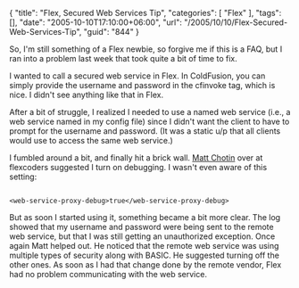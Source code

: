 {
	"title": "Flex, Secured Web Services Tip",
	"categories": [
		"Flex"
	],
	"tags": [],
	"date": "2005-10-10T17:10:00+06:00",
	"url": "/2005/10/10/Flex-Secured-Web-Services-Tip",
	"guid": "844"
}

So, I'm still something of a Flex newbie, so forgive me if this is a FAQ, but I ran into a problem last week that took quite a bit of time to fix. 

I wanted to call a secured web service in Flex. In ColdFusion, you can simply provide the username and password in the cfinvoke tag, which is nice. I didn't see anything like that in Flex. 

After a bit of struggle, I realized I needed to use a named web service (i.e., a web service named in my config file) since I didn't want the client to have to prompt for the username and password. (It was a static u/p that all clients would use to access the same web service.)

I fumbled around a bit, and finally hit a brick wall. <a href="http://weblogs.macromedia.com/mchotin/">Matt Chotin</a> over at flexcoders suggested I turn on debugging. I wasn't even aware of this setting:

<code>
&lt;web-service-proxy-debug&gt;true&lt;/web-service-proxy-debug&gt;
</code>

But as soon I started using it, something became a bit more clear. The log showed that my username and password were being sent to the remote web service, but that I was still getting an unauthorized exception. Once again Matt helped out. He noticed that the remote web service was using multiple types of security along with BASIC. He suggested turning off the other ones. As soon as I had that change done by the remote vendor, Flex had no problem communicating with the web service.